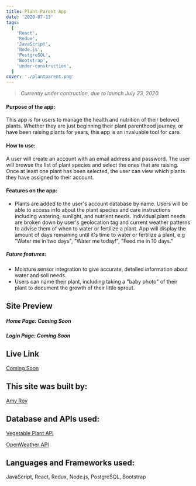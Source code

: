 ```yaml
---
title: Plant Parent App
date: '2020-07-13'
tags:
  [
    'React',
    'Redux',
    'JavaScript',
    'Node.js',
    'PostgreSQL',
    'Bootstrap',
    'under-construction',
  ]
cover: './plantparent.png'
---
```


> _Currently under contruction, due to launch July 23, 2020._

#### Purpose of the app:

This app is for users to manage the health and nutrition of their beloved plants. Whether they are just beginning their plant parenthood journey, or have been raising plants for years, this app is an invaluable tool for care.

#### How to use:

A user will create an account with an email address and password. The user will browse the list of plant species and select the ones that are raising. Once at least one plant has been selected, the user can view which plants they have assigned to their account.

#### Features on the app:

- Plants are added to the user's account database by name. Users will be able to access info about the plant species and care instructions including watering, sunlight, and nutrient needs. Individual plant needs are broken down by user's geolocation tag and current weather patterns to advise them of when to water or fertilize a plant. App will display the amount of days remaining until it's time to water or fertilize a plant, e.g "Water me in two days", "Water me today!", "Feed me in 10 days."

##### Future features:

- Moisture sensor integration to give accurate, detailed information about water and soil needs.
- Users can name their plant, including taking a "baby photo" of their plant to document the growth of their little sprout.

## Site Preview

##### Home Page: Coming Soon

##### Login Page: Coming Soon

## Live Link

[Coming Soon](http://www.google.com)

## This site was built by:

[Amy Roy](https://github.com/MeerKatnip)

## Database and APIs used:

[Vegetable Plant API](http://highoncoding.com/vegetable/getcatalog)

[OpenWeather API](https://openweathermap.org/api)

## Languages and Frameworks used:

JavaScript, React, Redux, Node.js, PostgreSQL, Bootstrap
